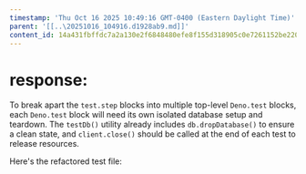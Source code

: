 ```yaml
---
timestamp: 'Thu Oct 16 2025 10:49:16 GMT-0400 (Eastern Daylight Time)'
parent: '[[..\20251016_104916.d1928ab9.md]]'
content_id: 14a431fbffdc7a2a130e2f6848480efe8f155d318905c0e7261152be2207663d
---
```


# response:

To break apart the `test.step` blocks into multiple top-level `Deno.test` blocks, each `Deno.test` block will need its own isolated database setup and teardown. The `testDb()` utility already includes `db.dropDatabase()` to ensure a clean state, and `client.close()` should be called at the end of each test to release resources.

Here's the refactored test file:
